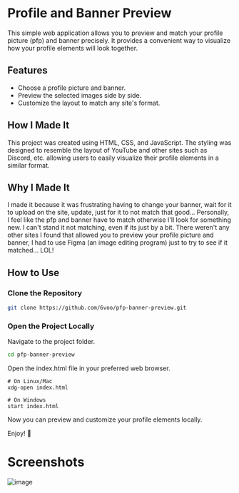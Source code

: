 # Profile and Banner Preview

This simple web application allows you to preview and match your profile picture (pfp) and banner precisely. 
It provides a convenient way to visualize how your profile elements will look together.

## Features

- Choose a profile picture and banner.
- Preview the selected images side by side.
- Customize the layout to match any site's format.

## How I Made It

This project was created using HTML, CSS, and JavaScript. 
The styling was designed to resemble the layout of YouTube and other sites such as Discord, etc. allowing users to easily visualize their profile elements in a similar format.

## Why I Made It
I made it because it was frustrating having to change your banner, wait for it to upload on the site, update, just for it to not match that good...
Personally, I feel like the pfp and banner have to match otherwise I'll look for something new. I can't stand it not matching, even if its just by a bit.
There weren't any other sites I found that allowed you to preview your profile picture and banner, I had to use Figma (an image editing program) just to try to see if it matched... LOL!

## How to Use

### Clone the Repository

```bash
git clone https://github.com/6voo/pfp-banner-preview.git
```

### Open the Project Locally

Navigate to the project folder.
```bash
cd pfp-banner-preview
```
Open the index.html file in your preferred web browser.
```
# On Linux/Mac
xdg-open index.html

# On Windows
start index.html
```
Now you can preview and customize your profile elements locally.


Enjoy! 🤑

# Screenshots
![image](https://github.com/6voo/pfp-banner-preview/assets/97762571/9d921686-f37f-4215-b4db-d8962de07d94)
